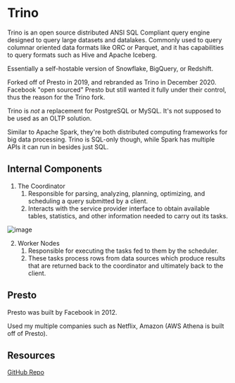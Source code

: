 # Trino
Trino is an open source distributed ANSI SQL Compliant query engine designed to query large datasets and datalakes.  Commonly used to query columnar oriented data formats like ORC or Parquet, and it has capabilities to query formats such as Hive and Apache Iceberg.

Essentially a self-hostable version of Snowflake, BigQuery, or Redshift.

Forked off of Presto in 2019, and rebranded as Trino in December 2020.  Facebook "open sourced" Presto but still wanted it fully under their control, thus the reason for the Trino fork.

Trino is *not* a replacement for PostgreSQL or MySQL.  It's not supposed to be used as an OLTP solution.

Similar to Apache Spark, they're both distributed computing frameworks for big data processing.  Trino is SQL-only though, while Spark has multiple APIs it can run in besides just SQL.

## Internal Components
1. The Coordinator
   1. Responsible for parsing, analyzing, planning, optimizing, and scheduling a query submitted by a client.
   2. Interacts with the service provider interface to obtain available tables, statistics, and other information needed to carry out its tasks.

![image](https://github.com/jyablonski/python_aws/assets/16946556/56026562-99e6-49f7-ba47-312d1cc393b1)

2. Worker Nodes
   1. Responsible for executing the tasks fed to them by the scheduler.  
   2. These tasks process rows from data sources which produce results that are returned back to the coordinator and ultimately back to the client.

## Presto
Presto was built by Facebook in 2012.

Used my multiple companies such as Netflix, Amazon (AWS Athena is built off of Presto).

## Resources
[GitHub Repo](https://github.com/starburstdata/dbt-trino)